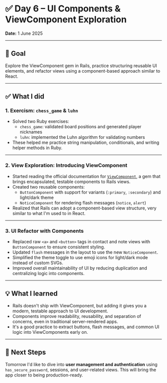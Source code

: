 # ✅ Day 6 – UI Components & ViewComponent Exploration

**Date:** 1 June 2025

---

## 🎯 Goal

Explore the ViewComponent gem in Rails, practice structuring reusable UI elements, and refactor views using a component-based approach similar to React.

---

## ✅ What I did

### 1. Exercism: `chess_game` & `luhn`

- Solved two Ruby exercises:
  - `chess_game`: validated board positions and generated player nicknames
  - `luhn`: implemented the Luhn algorithm for validating numbers
- These helped me practice string manipulation, conditionals, and writing helper methods in Ruby.

---

### 2. View Exploration: Introducing ViewComponent

- Started reading the official documentation for [`ViewComponent`](https://viewcomponent.org), a gem that brings encapsulated, testable components to Rails views.
- Created two reusable components:
  - `ButtonComponent` with support for variants (`:primary`, `:secondary`) and light/dark theme
  - `NoticeComponent` for rendering flash messages (`notice`, `alert`)
- Realized that Rails can adopt a component-based view structure, very similar to what I'm used to in React.

---

### 3. UI Refactor with Components

- Replaced raw `<a>` and `<button>` tags in contact and note views with `ButtonComponent` to ensure consistent styling.
- Updated `flash` messages in the layout to use the new `NoticeComponent`.
- Simplified the theme toggle to use emoji icons for light/dark mode instead of custom SVGs.
- Improved overall maintainability of UI by reducing duplication and centralizing logic into components.

---

## 💡 What I learned

- Rails doesn't ship with ViewComponent, but adding it gives you a modern, testable approach to UI development.
- Components improve readability, reusability, and separation of concerns, even in traditional server-rendered apps.
- It's a good practice to extract buttons, flash messages, and common UI logic into ViewComponents early on.

---

## 🔭 Next Steps

Tomorrow I'd like to dive into **user management and authentication** using `has_secure_password`, sessions, and user-related views. This will bring the app closer to being production-ready.
